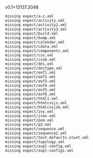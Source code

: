 v0.1+13137.2048


    missing expect/a-z.xml
    missing expect/activity.xml
    missing expect/activity2.xml
    missing expect/activity3.xml
    missing expect/build.xml
    missing expect/bump.xml
    missing expect/calendar.xml
    missing expect/cdata.xml
    missing expect/components.xml
    missing expect/css.xml
    missing expect/cssb.xml
    missing expect/dns.xml
    missing expect/doctype.xml
    missing expect/eof1.xml
    missing expect/eof2.xml
    missing expect/eof3.xml
    missing expect/eof4.xml
    missing expect/eof5.xml
    missing expect/eof6.xml
    missing expect/html1.xml
    missing expect/htmlcssjs.xml
    missing expect/htmlcssjsb.xml
    missing expect/ivy.xml
    missing expect/json.xml
    missing expect/pom.xml
    missing expect/q3.xml
    missing expect/sequence.xml
    missing expect/sequence2.xml
    missing expect/test-defaults.stuxt.xml
    missing expect/topology.xml
    missing expect/xupl-config.xml
    missing expect/xupl-config1.xml
